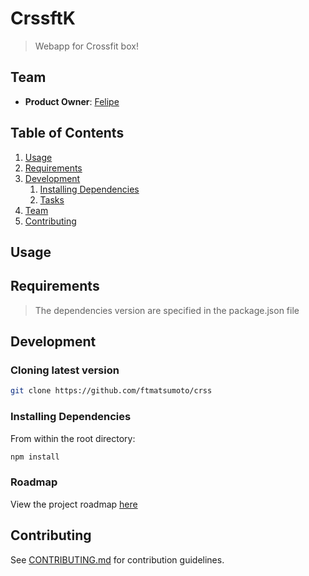 # CrssftK

> Webapp for Crossfit box!

## Team

  - __Product Owner__: [Felipe](https://github.com/ftmatsumoto)

## Table of Contents

1. [Usage](#Usage)
1. [Requirements](#requirements)
1. [Development](#development)
    1. [Installing Dependencies](#installing-dependencies)
    1. [Tasks](#tasks)
1. [Team](#team)
1. [Contributing](#contributing)

## Usage


## Requirements

> The dependencies version are specified in the package.json file

## Development

### Cloning latest version

```sh
git clone https://github.com/ftmatsumoto/crss
```

### Installing Dependencies

From within the root directory:

```sh
npm install
```

### Roadmap

View the project roadmap [here](https://github.com/ftmatsumoto/crss/issues)

## Contributing

See [CONTRIBUTING.md](CONTRIBUTING.md) for contribution guidelines.
